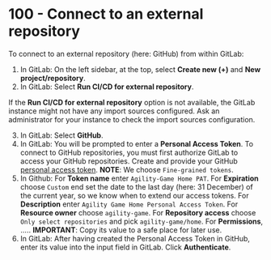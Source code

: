 # 100 - Connect to an external repository

To connect to an external repository (here: GitHub) from within GitLab:

1. In GitLab: On the left sidebar, at the top, select **Create new (+)** and **New project/repository**.
2. In GitLab: Select **Run CI/CD for external repository**.

If the **Run CI/CD for external repository** option is not available, the GitLab instance might not have any import sources configured. Ask an administrator for your instance to check the import sources configuration.

3. In GitLab: Select **GitHub**.
4. In GitLab: You will be prompted to enter a **Personal Access Token**. To connect to GitHub repositories, you must first authorize GitLab to access your GitHub repositories. Create and provide your GitHub [personal access token](https://github.com/settings/tokens?type=beta). **NOTE**: We choose ```Fine-grained tokens```.
5. In Github: For **Token name** enter ```Agility-Game Home PAT```. For **Expiration** choose ```Custom``` end set the date to the last day (here: 31 December) of the current year, so we know when to extend our access tokens. For **Description** enter ```Agility Game Home Personal Access Token```. For **Resource owner** choose ```agility-game```. For **Repository access** choose ```Only select repositories``` and pick ```agility-game/home```. For **Permissions**, ..... **IMPORTANT**: Copy its value to a safe place for later use.
6. In GitLab: After having created the Personal Access Token in GitHub, enter its value into the input field in GitLab. Click **Authenticate**.
